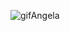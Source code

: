 ![gifAngela](https://github.com/AngelaDaza/AngelaDaza/assets/108236231/69af8ffa-8abe-4c09-b5eb-51935c7aaebc)
